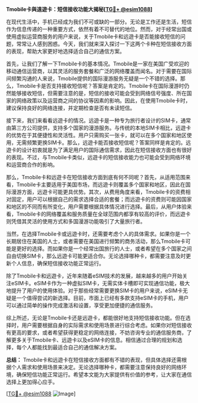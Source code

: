 **Tmobile卡與遠遊卡：短信接收功能大揭秘[[TG💪+ @esim1088](https://t.me/s/esim1088)]**

在现代生活中，手机已经成为我们不可或缺的一部分。无论是工作还是生活，短信作为信息传递的一种重要方式，依然有着不可替代的地位。然而，对于经常出国或使用虚拟运营商服务的用户来说，关于Tmobile卡和远遊卡是否能接收短信的问题，常常让人感到困惑。今天，我们就来深入探讨一下这两个卡种在短信接收方面的表现，帮助大家更好地选择适合自己的通信方案。

首先，让我们了解一下Tmobile卡的基本情况。Tmobile是一家在美国广受欢迎的移动通信运营商，以其灵活的服务套餐和广泛的网络覆盖而闻名。对于需要在国际间频繁沟通的人来说，Tmobile提供的国际漫游服务无疑是一个不错的选择。那么，Tmobile卡是否支持接收短信呢？答案是肯定的。Tmobile卡在国际漫游时仍然能够接收短信，但需要注意的是，短信的接收可能会受到网络信号强度、所在国家的网络政策以及运营商之间的协议等因素的影响。因此，在使用Tmobile卡时，建议保持良好的网络连接，并定期检查是否有未读短信。

接下来，我们来看看远遊卡的情况。远遊卡是一种专为旅行者设计的SIM卡，通常由第三方公司提供，支持多个国家的漫游服务。与传统的本地SIM卡相比，远遊卡的优势在于其便捷性和灵活性。用户只需购买一张卡，就可以在多个国家和地区使用，无需频繁更换SIM卡。那么，远遊卡能否接收短信呢？答案同样是肯定的。远遊卡的设计初衷就是为了满足用户的国际通信需求，因此在短信接收方面也有很好的表现。不过，与Tmobile卡类似，远遊卡的短信接收能力也可能会受到网络环境和运营商合作的影响。

那么，Tmobile卡和远遊卡在短信接收方面到底有何不同呢？首先，从适用范围来看，Tmobile卡主要适用于美国市场，而远遊卡则覆盖多个国家和地区，因此在国际漫游方面，远遊卡可能更具优势。其次，从费用角度来看，Tmobile卡的资费相对固定，用户可以根据自己的需求选择合适的套餐；而远遊卡的资费则可能因国家和地区的不同而有所变化，用户需要根据具体情况进行选择。最后，从用户体验来看，Tmobile卡的网络覆盖和服务质量在全球范围内都享有较高的评价，而远遊卡则凭借其灵活的使用方式和多国漫游功能吸引了大量旅行者。

当然，在选择Tmobile卡或远遊卡时，还需要考虑个人的具体需求。如果你是一个长期居住在美国的人士，或者需要在美国进行频繁的商务活动，那么Tmobile卡可能是更好的选择。而如果你是一个经常出国旅行的人士，或者希望在多个国家之间自由切换SIM卡，那么远遊卡可能更适合你。无论选择哪种卡，都需要注意及时更新个人信息，确保短信接收功能正常运行。

除了Tmobile卡和远遊卡，近年来随着eSIM技术的发展，越来越多的用户开始关注eSIM卡。eSIM卡作为一种虚拟SIM卡，无需实体卡槽即可实现通信功能，极大地提升了用户的使用体验。对于那些经常需要更换SIM卡的用户来说，eSIM卡无疑是一个值得尝试的新选择。目前，市面上已经有多款支持eSIM卡的手机，用户可以通过简单的操作完成激活和设置，享受更加便捷的通信服务。

综上所述，无论是Tmobile卡还是远遊卡，都能很好地支持短信接收功能。但在选择时，用户需要根据自身的实际需求和使用场景进行综合考虑。如果你对短信接收有更高的要求，或者希望获得更稳定的网络连接，不妨咨询专业的通信服务商，了解更多关于Tmobile卡、远遊卡以及eSIM卡的信息。相信通过合理的规划和选择，每个人都能找到最适合自己的通信解决方案。

**总结：** Tmobile卡和远遊卡在短信接收方面都有不错的表现，但具体选择还需根据个人需求和使用场景来决定。无论选择哪种卡，都需要注意保持良好的网络环境，确保短信功能正常运行。希望本文能为大家提供有价值的参考，让大家在通信选择上更加得心应手。

[[TG💪+ @esim1088](https://t.me/s/esim1088) ![Image](https://i.postimg.cc/4NQfJmqS/Snipaste-2025-05-13-00-14-12.png)]